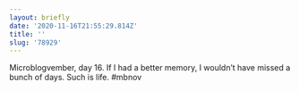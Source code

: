 ```yaml
---
layout: briefly
date: '2020-11-16T21:55:29.814Z'
title: ''
slug: '78929'
---
```

Microblogvember, day 16. If I had a better memory, I wouldn’t have missed a bunch of days. Such is life. #mbnov

